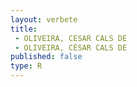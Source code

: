 ```yaml
---
layout: verbete
title:
 - OLIVEIRA, CESAR CALS DE
 - OLIVEIRA, CÉSAR CALS DE
published: false
type: R
---
```


